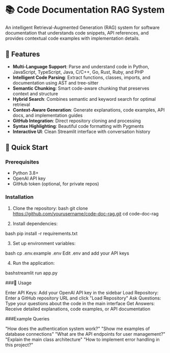 # 📚 Code Documentation RAG System

An intelligent Retrieval-Augmented Generation (RAG) system for software documentation that understands code snippets, API references, and provides contextual code examples with implementation details.

## 🎯 Features

- **Multi-Language Support**: Parse and understand code in Python, JavaScript, TypeScript, Java, C/C++, Go, Rust, Ruby, and PHP
- **Intelligent Code Parsing**: Extract functions, classes, imports, and documentation using AST and tree-sitter
- **Semantic Chunking**: Smart code-aware chunking that preserves context and structure
- **Hybrid Search**: Combines semantic and keyword search for optimal retrieval
- **Context-Aware Generation**: Generate explanations, code examples, API docs, and implementation guides
- **GitHub Integration**: Direct repository cloning and processing
- **Syntax Highlighting**: Beautiful code formatting with Pygments
- **Interactive UI**: Clean Streamlit interface with conversation history

## 🚀 Quick Start

### Prerequisites

- Python 3.8+
- OpenAI API key
- GitHub token (optional, for private repos)

### Installation

1. Clone the repository:
bash
git clone https://github.com/yourusername/code-doc-rag.git
cd code-doc-rag

2. Install dependencies:

bash
pip install -r requirements.txt

3. Set up environment variables:

bash
cp .env.example .env
Edit .env and add your API keys

4. Run the application:

bashstreamlit run app.py

###📖 Usage

Enter API Keys: Add your OpenAI API key in the sidebar
Load Repository: Enter a GitHub repository URL and click "Load Repository"
Ask Questions: Type your questions about the code in the main interface
Get Answers: Receive detailed explanations, code examples, or API documentation

###Example Queries

"How does the authentication system work?"
"Show me examples of database connections"
"What are the API endpoints for user management?"
"Explain the main class architecture"
"How to implement error handling in this project?"

